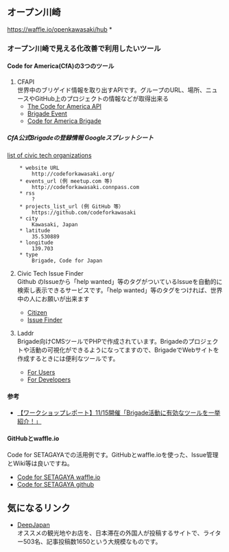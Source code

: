 オープン川崎
----------------

https://waffle.io/openkawasaki/hub
* 

### オープン川崎で見える化改善で利用したいツール

#### Code for America(CfA)の3つのツール

1. CFAPI  
世界中のブリゲイド情報を取り出すAPIです。グループのURL、場所、ニュースやGitHub上のプロジェクトの情報などが取得出来る
	- [The Code for America API](https://github.com/codeforamerica/cfapi)
	- [Brigade Event](http://www.codeforamerica.org/brigade/events)
	- [Code for America Brigade](http://www.codeforamerica.org/brigade/)

##### CfA公式Brigadeの登録情報 Googleスプレットシート
[list of civic tech organizations](https://docs.google.com/a/codeforamerica.org/spreadsheet/ccc?key=0ArHmv-6U1drqdGNCLWV5Q0d5YmllUzE5WGlUY3hhT2c&usp=drive_web#gid=0)

		* website URL
			http://codeforkawasaki.org/
		* events_url (例 meetup.com 等)
			http://codeforkawasaki.connpass.com
		* rss
			?
		* projects_list_url (例 GitHub 等）
			https://github.com/codeforkawasaki
		* city
			Kawasaki, Japan
		* latitude
			35.530889
		* longitude
			139.703
		* type
			Brigade, Code for Japan

2. Civic Tech Issue Finder  
Github のIssueから「help wanted」等のタグがついているIssueを自動的に検索し表示できるサービスです。「help wanted」等のタグをつければ、世界中の人にお願いが出来ます

	- [Citizen](http://www.codeforamerica.org/geeks/)
	- [Issue Finder](https://github.com/codeforamerica/civic-issue-finder)
3. Laddr  
Brigade向けCMSツールでPHPで作成されています。Brigadeのプロジェクトや活動の可視化ができるようになってますので、BrigadeでWebサイトを作成するときには便利なツールです。

	- [For Users](http://laddr.io)
	- [For Developers](https://github.com/CfABrigadePhiladelphia/Laddr)

#### 参考
* [【ワークショップレポート】11/15開催「Brigade活動に有効なツールを一挙紹介！」](http://code4japan.org/post/103085419398/11-15-brigade-codef)


#### GitHubとwaffle.io
Code for SETAGAYAでの活用例です。GitHubとwaffle.ioを使った、Issue管理とWiki等は良いですね。

* [Code for SETAGAYA waffle.io](https://waffle.io/codeforsetagaya/hub)
* [Code for SETAGAYA github](https://github.com/codeforsetagaya/hub)


気になるリンク
--------

* [DeepJapan](http://www.deepjapan.org)  
  オススメの観光地やお店を、日本滞在の外国人が投稿するサイトで、ライター503名、記事投稿数1650という大規模なものです。